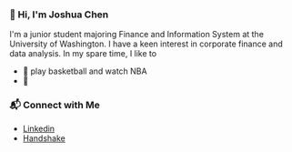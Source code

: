 ### 👋 Hi, I'm Joshua Chen
I'm a junior student majoring Finance and Information System at the University of Washington. I have a keen interest in corporate finance and data analysis. In my spare time, I like to  
* 🏀 play basketball and watch NBA
* 🚞 
### 📬 Connect with Me
* [Linkedin](https://www.linkedin.com/in/joshua-chen-a10359196/)  
* [Handshake](https://app.joinhandshake.com/stu/users/25551408)
